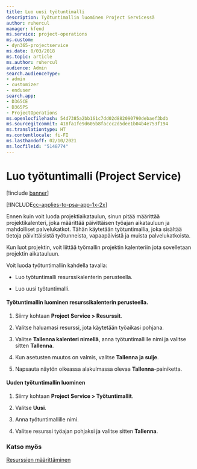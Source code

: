 ```yaml
---
title: Luo uusi työtuntimalli
description: Työtuntimallin luominen Project Servicessä
author: ruhercul
manager: kfend
ms.service: project-operations
ms.custom:
- dyn365-projectservice
ms.date: 8/03/2018
ms.topic: article
ms.author: ruhercul
audience: Admin
search.audienceType:
- admin
- customizer
- enduser
search.app:
- D365CE
- D365PS
- ProjectOperations
ms.openlocfilehash: 54d7385a2bb161c7dd02d882090790debaef3bdb
ms.sourcegitcommit: 418fa1fe9d605b8faccc2d5dee1b04b4e753f194
ms.translationtype: HT
ms.contentlocale: fi-FI
ms.lasthandoff: 02/10/2021
ms.locfileid: "5148774"
---
```

# <a name="create-a-work-hours-template-project-service"></a>Luo työtuntimalli (Project Service)

[!include [banner](../includes/psa-now-project-operations.md)]

[!INCLUDE[cc-applies-to-psa-app-1x-2x](../includes/cc-applies-to-psa-app-1x-2x.md)]

Ennen kuin voit luoda projektiaikataulun, sinun pitää määrittää projektikalenteri, joka määrittää päivittäisen työajan aikatauluun ja mahdolliset palvelukatkot. Tähän käytetään työtuntimallia, joka sisältää tietoja päivittäisistä työtunneista, vapaapäivistä ja muista palvelukatkoista.  
  
 Kun luot projektin, voit liittää työmallin projektin kalenteriin jota sovelletaan projektin aikatauluun.  
  
 Voit luoda työtuntimallin kahdella tavalla:  
  
-   Luo työtuntimalli resurssikalenterin perusteella.  
  
-   Luo uusi työtuntimalli.  
  
#### <a name="to-create-a-work-hours-template-based-on-a-resources-calendar"></a>Työtuntimallin luominen resurssikalenterin perusteella.  
  
1.  Siirry kohtaan **Project Service > Resurssit**.  
  
2.  Valitse haluamasi resurssi, jota käytetään työaikasi pohjana.  
  
3.  Valitse **Tallenna kalenteri nimellä**, anna työtuntimallille nimi ja valitse sitten **Tallenna**.  
  
4.  Kun asetusten muutos on valmis, valitse **Tallenna ja sulje**.  
  
5.  Napsauta näytön oikeassa alakulmassa olevaa **Tallenna**-painiketta.  
  
#### <a name="to-create-a-new-work-hours-template"></a>Uuden työtuntimallin luominen  
  
1.  Siirry kohtaan **Project Service > Työtuntimallit**.  
  
2.  Valitse **Uusi**.  
  
3.  Anna työtuntimallille nimi.  
  
4.  Valitse resurssi työajan pohjaksi ja valitse sitten **Tallenna**.  
  
### <a name="see-also"></a>Katso myös  
 [Resurssien määrittäminen](../psa/set-up-resources.md)
